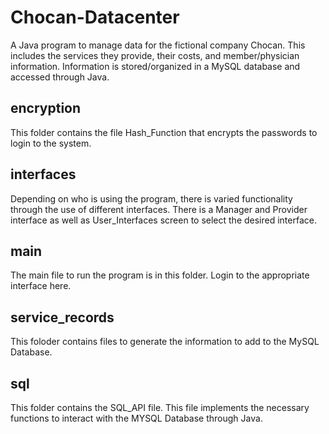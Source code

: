 # Chocan-Datacenter
A Java program to manage data for the fictional company Chocan. This includes the services they provide, their costs, and member/physician information. Information is stored/organized in a MySQL database and accessed through Java.

## encryption
This folder contains the file Hash_Function that encrypts the passwords to login to the system.

## interfaces
Depending on who is using the program, there is varied functionality through the use of different interfaces. There is a Manager and Provider interface as well as User_Interfaces screen to select the desired interface.

## main
The main file to run the program is in this folder. Login to the appropriate interface here.

## service_records
This foloder contains files to generate the information to add to the MySQL Database.

## sql
This folder contains the SQL_API file. This file implements the necessary functions to interact with the MYSQL Database through Java.
